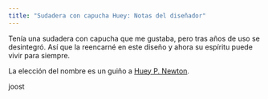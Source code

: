 ```yaml
---
title: "Sudadera con capucha Huey: Notas del diseñador"
---
```


Tenía una sudadera con capucha que me gustaba, pero tras años de uso se desintegró. Así que la reencarné en este diseño y ahora su espíritu puede vivir para siempre.

La elección del nombre es un guiño a [Huey P. Newton](https://en.wikipedia.org/wiki/Huey_P._Newton).

joost
